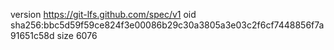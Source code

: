 version https://git-lfs.github.com/spec/v1
oid sha256:bbc5d59f59ce824f3e00086b29c30a3805a3e03c2f6cf7448856f7a91651c58d
size 6076
